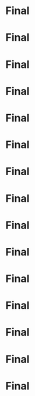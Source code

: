 # Final
# Final
# Final
# Final
# Final
# Final
# Final
# Final
# Final
# Final
# Final
# Final
# Final
# Final
# Final

